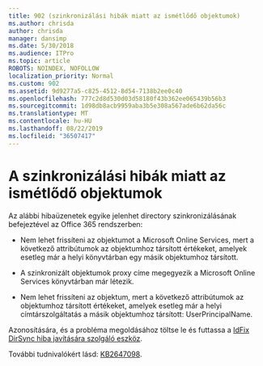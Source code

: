 ```yaml
---
title: 902 (szinkronizálási hibák miatt az ismétlődő objektumok)
ms.author: chrisda
author: chrisda
manager: dansimp
ms.date: 5/30/2018
ms.audience: ITPro
ms.topic: article
ROBOTS: NOINDEX, NOFOLLOW
localization_priority: Normal
ms.custom: 902
ms.assetid: 9d9277a5-c825-4512-8d54-7138b2ee0c40
ms.openlocfilehash: 777c2d8d530d03d58180f43b362ee065439b56b3
ms.sourcegitcommit: 1d98db8acb9959aba3b5e308a567ade6b62da56c
ms.translationtype: MT
ms.contentlocale: hu-HU
ms.lasthandoff: 08/22/2019
ms.locfileid: "36507417"
---
```

# <a name="sync-errors-due-to-duplicate-objects"></a>A szinkronizálási hibák miatt az ismétlődő objektumok

Az alábbi hibaüzenetek egyike jelenhet directory szinkronizálásának befejeztével az Office 365 rendszerben:

- Nem lehet frissíteni az objektumot a Microsoft Online Services, mert a következő attribútumok az objektumhoz társított értékeket, amelyek esetleg már a helyi könyvtárban egy másik objektumhoz társított.

- A szinkronizált objektumok proxy címe megegyezik a Microsoft Online Services könyvtárban már létezik.

- Nem lehet frissíteni az objektum, mert a következő attribútumok az objektumhoz társított értékeket, amelyek esetleg már a helyi címtárszolgáltatás a másik objektumhoz társított: UserPrincipalName.

Azonosítására, és a probléma megoldásához töltse le és futtassa a [IdFix DirSync hiba javítására szolgáló eszköz](https://www.microsoft.com/download/details.aspx?id=36832).

További tudnivalókért lásd: [KB2647098](https://support.microsoft.com/help/2647098/duplicate-or-invalid-attributes-prevent-directory-synchronization-in-o).
